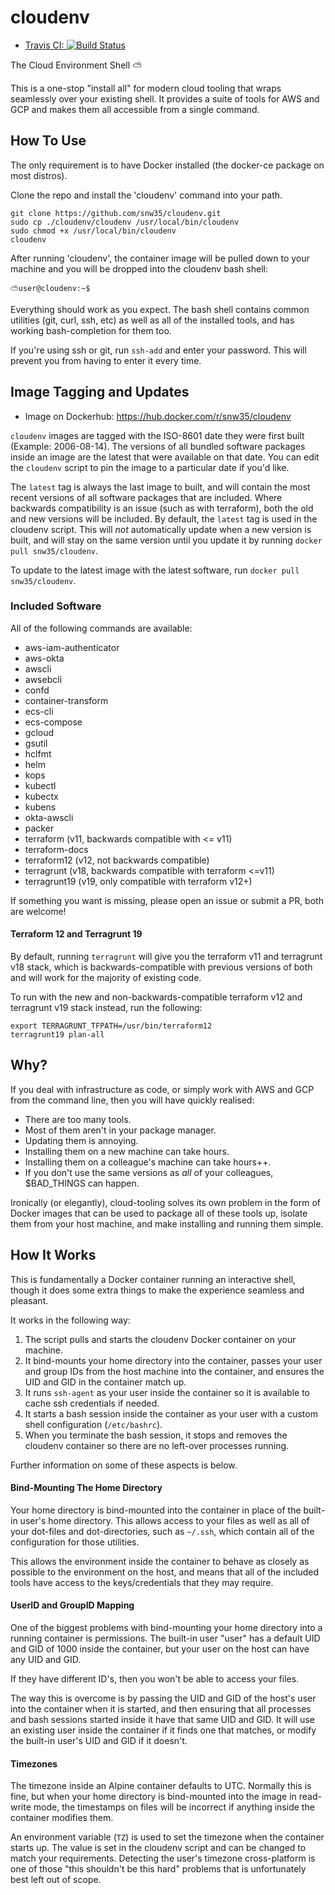 # cloudenv

 * [Travis CI: ![Build Status](https://travis-ci.org/snw35/cloudenv.svg?branch=master)](https://travis-ci.org/snw35/cloudenv)

The Cloud Environment Shell ⛅

This is a one-stop "install all" for modern cloud tooling that wraps seamlessly over your existing shell. It provides a suite of tools for AWS and GCP and makes them all accessible from a single command.

## How To Use

The only requirement is to have Docker installed (the docker-ce package on most distros).

Clone the repo and install the 'cloudenv' command into your path.

```shell
git clone https://github.com/snw35/cloudenv.git
sudo cp ./cloudenv/cloudenv /usr/local/bin/cloudenv
sudo chmod +x /usr/local/bin/cloudenv
cloudenv
```

After running 'cloudenv', the container image will be pulled down to your machine and you will be dropped into the cloudenv bash shell:

`⛅user@cloudenv:~$`

Everything should work as you expect. The bash shell contains common utilities (git, curl, ssh, etc) as well as all of the installed tools, and has working bash-completion for them too.

If you're using ssh or git, run `ssh-add` and enter your password. This will prevent you from having to enter it every time.

## Image Tagging and Updates

 * Image on Dockerhub: https://hub.docker.com/r/snw35/cloudenv

`cloudenv` images are tagged with the ISO-8601 date they were first built (Example: 2006-08-14). The versions of all bundled software packages inside an image are the latest that were available on that date. You can edit the `cloudenv` script to pin the image to a particular date if you'd like.

The `latest` tag is always the last image to built, and will contain the most recent versions of all software packages that are included. Where backwards compatibility is an issue (such as with terraform), both the old and new versions will be included. By default, the `latest` tag is used in the cloudenv script. This will *not* automatically update when a new version is built, and will stay on the same version until you update it by running `docker pull snw35/cloudenv`.

To update to the latest image with the latest software, run `docker pull snw35/cloudenv`.

### Included Software

All of the following commands are available:

- aws-iam-authenticator
- aws-okta
- awscli
- awsebcli
- confd
- container-transform
- ecs-cli
- ecs-compose
- gcloud
- gsutil
- hclfmt
- helm
- kops
- kubectl
- kubectx
- kubens
- okta-awscli
- packer
- terraform (v11, backwards compatible with <= v11)
- terraform-docs
- terraform12 (v12, not backwards compatible)
- terragrunt (v18, backwards compatible with terraform <=v11)
- terragrunt19 (v19, only compatible with terraform v12+)

If something you want is missing, please open an issue or submit a PR, both are welcome!

#### Terraform 12 and Terragrunt 19

By default, running `terragrunt` will give you the terraform v11 and terragrunt v18 stack, which is backwards-compatible with previous versions of both and will work for the majority of existing code.

To run with the new and non-backwards-compatible terraform v12 and terragrunt v19 stack instead, run the following:

```shell
export TERRAGRUNT_TFPATH=/usr/bin/terraform12
terragrunt19 plan-all
```

## Why?

If you deal with infrastructure as code, or simply work with AWS and GCP from the command line, then you will have quickly realised:

 * There are too many tools.
 * Most of them aren't in your package manager.
 * Updating them is annoying.
 * Installing them on a new machine can take hours.
 * Installing them on a colleague's machine can take hours++.
 * If you don't use the same versions as *all* of your colleagues, $BAD_THINGS can happen.

Ironically (or elegantly), cloud-tooling solves its own problem in the form of Docker images that can be used to package all of these tools up, isolate them from your host machine, and make installing and running them simple.

## How It Works

This is fundamentally a Docker container running an interactive shell, though it does some extra things to make the experience seamless and pleasant.

It works in the following way:

1. The script pulls and starts the cloudenv Docker container on your machine.
2. It bind-mounts your home directory into the container, passes your user and group IDs from the host machine into the container, and ensures the UID and GID in the container match up.
3. It runs `ssh-agent` as your user inside the container so it is available to cache ssh credentials if needed.
4. It starts a bash session inside the container as your user with a custom shell configuration (`/etc/bashrc`).
5. When you terminate the bash session, it stops and removes the cloudenv container so there are no left-over processes running.

Further information on some of these aspects is below.

#### Bind-Mounting The Home Directory

Your home directory is bind-mounted into the container in place of the built-in user's home directory. This allows access to your files as well as all of your dot-files and dot-directories, such as `~/.ssh`, which contain all of the configuration for those utilities.

This allows the environment inside the container to behave as closely as possible to the environment on the host, and means that all of the included tools have access to the keys/credentials that they may require.

#### UserID and GroupID Mapping

One of the biggest problems with bind-mounting your home directory into a running container is permissions. The built-in user "user" has a default UID and GID of 1000 inside the container, but your user on the host can have any UID and GID.

If they have different ID's, then you won't be able to access your files.

The way this is overcome is by passing the UID and GID of the host's user into the container when it is started, and then ensuring that all processes and bash sessions started inside it have that same UID and GID. It will use an existing user inside the container if it finds one that matches, or modify the built-in user's UID and GID if it doesn't.

#### Timezones

The timezone inside an Alpine container defaults to UTC. Normally this is fine, but when your home directory is bind-mounted into the image in read-write mode, the timestamps on files will be incorrect if anything inside the container modifies them.

An environment variable (`TZ`) is used to set the timezone when the container starts up. The value is set in the cloudenv script and can be changed to match your requirements. Detecting the user's timezone cross-platform is one of those "this shouldn't be this hard" problems that is unfortunately best left out of scope.
